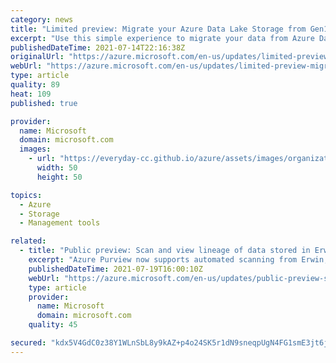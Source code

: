 ```yaml
---
category: news
title: "Limited preview: Migrate your Azure Data Lake Storage from Gen1 to Gen2 using the Azure Portal"
excerpt: "Use this simple experience to migrate your data from Azure Data Lake Storage Gen1 to Gen2 to speed up your time to insights."
publishedDateTime: 2021-07-14T22:16:38Z
originalUrl: "https://azure.microsoft.com/en-us/updates/limited-preview-migrate-your-azure-data-lake-storage-from-gen1-to-gen2-using-the-azure-portal/"
webUrl: "https://azure.microsoft.com/en-us/updates/limited-preview-migrate-your-azure-data-lake-storage-from-gen1-to-gen2-using-the-azure-portal/"
type: article
quality: 89
heat: 109
published: true

provider:
  name: Microsoft
  domain: microsoft.com
  images:
    - url: "https://everyday-cc.github.io/azure/assets/images/organizations/microsoft.com-50x50.jpg"
      width: 50
      height: 50

topics:
  - Azure
  - Storage
  - Management tools

related:
  - title: "Public preview: Scan and view lineage of data stored in Erwin Mart, Google BigQuery and Looker using Azure Purview"
    excerpt: "Azure Purview now supports automated scanning from Erwin, BigQuery and Looker soureces to extract schema and lineage between data. "
    publishedDateTime: 2021-07-19T16:00:10Z
    webUrl: "https://azure.microsoft.com/en-us/updates/public-preview-scan-and-view-lineage-of-data-stored-in-erwin-mart-google-bigquery-and-looker-using-azure-purview/"
    type: article
    provider:
      name: Microsoft
      domain: microsoft.com
    quality: 45

secured: "kdx5V4GdC0z38Y1WLnSbL8y9kAZ+p4o24SK5r1dN9sneqpUgN4FG1smE3jt6jrmMfTaN8ndbq/zjo60mtR2+YbHTa23jaLdyqAJpvPBsjxlfaG4KI6DGPJrk39jzzhPb3jkExsbCnbqwG3JsXL1p6IUtsSJ/ow89l17mipAC3qs1NPMZBdhdl67DqGABvEyGCtYcIHNYiOeW9yyGvgnbGd+uBSDcvOIzrw3+9lIIzOWL8mW0z7FTBxYt6/1GnBLqHjJKpUd6Kf/XCW3B0DWYputSsCBBGX/wv+ybJCTaWKJ63h7f4Lgv7/R/YSxRDxzVxy/JGxid2IBjOOAXLb02I5MUI/bguBZZPOOTRbE0+yg=;8ofJdxvP6I/wa4rKig2VLg=="
---
```


